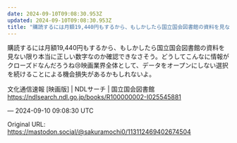 ```yaml
---
date: 2024-09-10T09:08:30.953Z
updated: 2024-09-10T09:08:30.953Z
title: "購読するには月額19,440円もするから、もしかしたら国立国会図書館の資料を見な[...]"
---
```


<p>購読するには月額19,440円もするから、もしかしたら国立国会図書館の資料を見ない限り本当に正しい数字なのか確認できなさそう。どうしてこんなに情報がクローズドなんだろうね😢映画業界全体として、データをオープンにしない選択を続けることによる機会損失があるかもしれないよ。</p><p>文化通信速報 [映画版] | NDLサーチ | 国立国会図書館 <br /><a href="https://ndlsearch.ndl.go.jp/books/R100000002-I025545881" target="_blank" rel="nofollow noopener" translate="no"><span class="invisible">https://</span><span class="ellipsis">ndlsearch.ndl.go.jp/books/R100</span><span class="invisible">000002-I025545881</span></a></p>

&mdash; 2024-09-10 09:08:30 UTC

Original URL: https://mastodon.social/@sakuramochi0/113112469402674504
